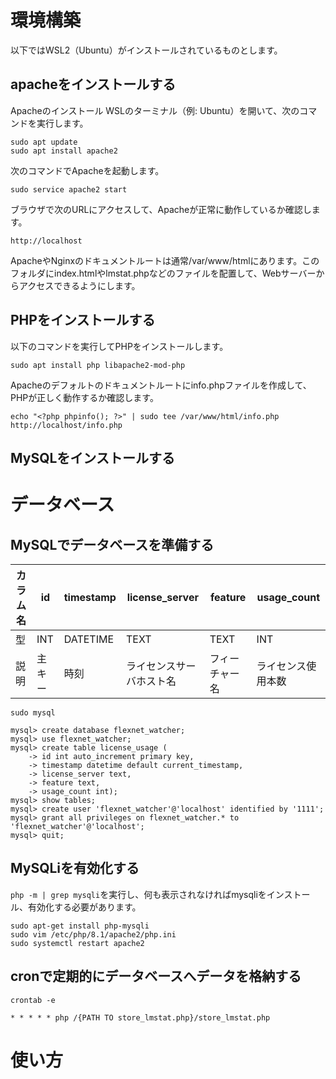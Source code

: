 # 環境構築
以下ではWSL2（Ubuntu）がインストールされているものとします。
## apacheをインストールする
Apacheのインストール WSLのターミナル（例: Ubuntu）を開いて、次のコマンドを実行します。
```
sudo apt update
sudo apt install apache2
```
次のコマンドでApacheを起動します。
```
sudo service apache2 start
```
ブラウザで次のURLにアクセスして、Apacheが正常に動作しているか確認します。
```
http://localhost
```

ApacheやNginxのドキュメントルートは通常/var/www/htmlにあります。このフォルダにindex.htmlやlmstat.phpなどのファイルを配置して、Webサーバーからアクセスできるようにします。

## PHPをインストールする
以下のコマンドを実行してPHPをインストールします。
```
sudo apt install php libapache2-mod-php
```
 Apacheのデフォルトのドキュメントルートにinfo.phpファイルを作成して、PHPが正しく動作するか確認します。
```
echo "<?php phpinfo(); ?>" | sudo tee /var/www/html/info.php
http://localhost/info.php
```

## MySQLをインストールする

# データベース
## MySQLでデータベースを準備する



|カラム名| id | timestamp | license_server | feature | usage_count |
|---| --- | --- | --- | --- | --- |
|型| INT | DATETIME | TEXT | TEXT | INT |
|説明| 主キー | 時刻 | ライセンスサーバホスト名 | フィーチャー名 | ライセンス使用本数 |




```
sudo mysql
```

```
mysql> create database flexnet_watcher;
mysql> use flexnet_watcher;
mysql> create table license_usage (
    -> id int auto_increment primary key,
    -> timestamp datetime default current_timestamp,
    -> license_server text,
    -> feature text,
    -> usage_count int);
mysql> show tables;
mysql> create user 'flexnet_watcher'@'localhost' identified by '1111';
mysql> grant all privileges on flexnet_watcher.* to 'flexnet_watcher'@'localhost';
mysql> quit;
```
## MySQLiを有効化する
`php -m | grep mysqli`を実行し、何も表示されなければmysqliをインストール、有効化する必要があります。
```
sudo apt-get install php-mysqli
sudo vim /etc/php/8.1/apache2/php.ini
sudo systemctl restart apache2
```

## cronで定期的にデータベースへデータを格納する
```
crontab -e
```
```
* * * * * php /{PATH TO store_lmstat.php}/store_lmstat.php
```

# 使い方

